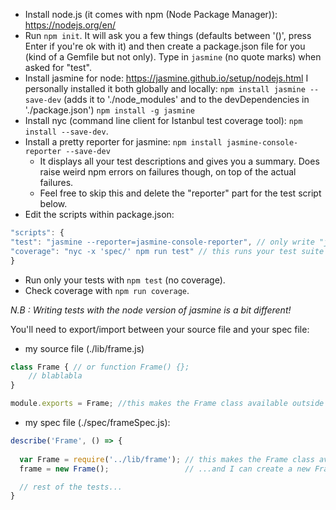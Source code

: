 - Install node.js (it comes with npm (Node Package Manager)): https://nodejs.org/en/
- Run `npm init`. It will ask you a few things (defaults between '()', press Enter if you're ok with it) and then create a package.json file for you (kind of a Gemfile but not only).
Type in `jasmine` (no quote marks) when asked for "test".
- Install jasmine for node: https://jasmine.github.io/setup/nodejs.html
    I personally installed it both globally and locally:
    `npm install jasmine --save-dev` (adds it to './node_modules' and to the devDependencies in './package.json')
    `npm install -g jasmine`
- Install nyc (command line client for Istanbul test coverage tool): `npm install --save-dev`.
- Install a pretty reporter for jasmine: `npm install jasmine-console-reporter --save-dev`
    - It displays all your test descriptions and gives you a summary. Does raise weird npm errors on failures though, on top of the actual failures.
    - Feel free to skip this and delete the "reporter" part for the test script below.
- Edit the scripts within package.json:

```javascript
"scripts": {
"test": "jasmine --reporter=jasmine-console-reporter", // only write "jasmine" as a value if you skipped the previous step.
"coverage": "nyc -x 'spec/' npm run test" // this runs your test suite and adds code coverage report(excluding your spec files).
}
```
- Run only your tests with `npm test` (no coverage).
- Check coverage with `npm run coverage`.

*N.B : Writing tests with the node version of jasmine is a bit different!*

You'll need to export/import between your source file and your spec file:
- my source file (./lib/frame.js)
```javascript
class Frame { // or function Frame() {};
    // blablabla
}

module.exports = Frame; //this makes the Frame class available outside of the file.
```

- my spec file (./spec/frameSpec.js):
```javascript
describe('Frame', () => {
    
  var Frame = require('../lib/frame'); // this makes the Frame class available in my tests...
  frame = new Frame();                 // ...and I can create a new Frame object.

  // rest of the tests...
}
```
